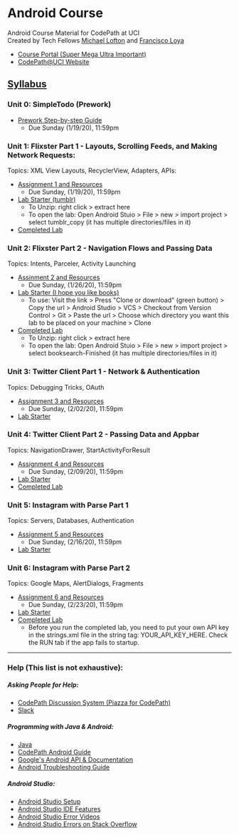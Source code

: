 # Android Course
Android Course Material for CodePath at UCI<br>
Created by Tech Fellows [Michael Lofton](https://github.com/michaellofton) and [Francisco Loya](https://github.com/LoyaFrancisco)
- [Course Portal (Super Mega Ultra Important)](https://courses.codepath.com/courses/android_university)
- [CodePath@UCI Website](https://clubs.uci.edu/codepath)

## [Syllabus](https://courses.codepath.org/snippets/android_university/syllabus_spring_2020)

### Unit 0: SimpleTodo (Prework)
* [Prework Step-by-step Guide](https://courses.codepath.org/snippets/android_university/prework)
    * Due Sunday (1/19/20), 11:59pm

### Unit 1: Flixster Part 1 - Layouts, Scrolling Feeds, and Making Network Requests:
Topics: XML View Layouts, RecyclerView, Adapters, APIs:
* [Assignment 1 and Resources](https://courses.codepath.com/courses/android_university/unit/1#!overview)
    * Due Sunday, (1/19/20), 11:59pm
* [Lab Starter (tumblr)](https://github.com/CodePath-at-UCI/android-course/blob/master/Unit1/StarterProjects/tumblr_copy.zip)
    * To Unzip: right click > extract here
    * To open the lab: Open Android Stuio > File > new > import project > select tumblr_copy (it has multiple directories/files in it)
* [Completed Lab](https://github.com/CodePath-at-UCI/android-course/blob/master/Unit1/CompletedProjects/CompletedLab1Tumblr.zip)

### Unit 2: Flixster Part 2 - Navigation Flows and Passing Data
Topics: Intents, Parceler, Activity Launching
* [Assinment 2 and Resources](https://courses.codepath.com/courses/android_university/unit/2#!overview)
    * Due Sunday, (1/26/20), 11:59pm
* [Lab Starter (I hope you like books)](https://github.com/codepath/android-booksearch-exercise.git)
    * To use: Visit the link > Press "Clone or download" (green button) > Copy the url > Android Studio > VCS > Checkout from Version Control > Git > Paste the url > Choose which directory you want this lab to be placed on your machine > Clone
* [Completed Lab](https://github.com/CodePath-at-UCI/android-course/blob/master/Unit2/CompletedProject/booksearch-Finished.zip)
    * To Unzip: right click > extract here
    * To open the lab: Open Android Stuio > File > new > import project > select booksearch-Finished (it has multiple directories/files in it)
    
### Unit 3: Twitter Client Part 1 - Network & Authentication
Topics: Debugging Tricks, OAuth
* [Assignment 3 and Resources](https://courses.codepath.org/courses/android_university/unit/3#!overview)
    * Due Sunday, (2/02/20), 11:59pm
* [Lab Starter](https://courses.codepath.org/courses/android_university/unit/3#!exercises)

### Unit 4: Twitter Client Part 2 - Passing Data and Appbar
Topics: NavigationDrawer, StartActivityForResult
* [Assignment 4 and Resources](https://courses.codepath.org/courses/android_university/unit/4#!overview)
    * Due Sunday, (2/09/20), 11:59pm
* [Lab Starter](https://courses.codepath.org/courses/android_university/unit/4#!exercises)
* [Completed Lab](https://github.com/CodePath-at-UCI/android-course/blob/master/Unit4/lab4finished.zip)

### Unit 5: Instagram with Parse Part 1
Topics: Servers, Databases, Authentication
* [Assignment 5 and Resources](https://courses.codepath.org/courses/android_university/unit/5#!overview)
    * Due Sunday, (2/16/20), 11:59pm
* [Lab Starter](https://courses.codepath.com/courses/android_university/unit/5#!exercises)

### Unit 6: Instagram with Parse Part 2
Topics: Google Maps, AlertDialogs, Fragments
* [Assignment 6 and Resources](https://courses.codepath.org/courses/android_university/unit/6#!overview)
    * Due Sunday, (2/23/20), 11:59pm
* [Lab Starter](https://courses.codepath.com/courses/android_university/unit/6#!exercises)
* [Completed Lab](https://github.com/CodePath-at-UCI/android-course/blob/master/Unit6/finishedGoogleMaps.zip)
    * Before you run the completed lab, you need to put your own API key in the strings.xml file in the string tag: <string name="google_maps_api_key">YOUR_API_KEY_HERE</string>. Check the RUN tab if the app fails to startup.
    
---

### Help (This list is not exhaustive):
##### Asking People for Help:
- [CodePath Discussion System (Piazza for CodePath)](http://discussions.codepath.com/courses/android_university/questions)
- [Slack](https://codepath.slack.com/archives/GSLPL342J)
##### Programming with Java & Android:
- [Java](https://github.com/codepath/android_guides/wiki/Beginning-Android-Resources#learning-to-program-with-java)
- [CodePath Android Guide](https://guides.codepath.org/android)
- [Google's Android API & Documentation](https://developer.android.com/)
- [Android Troubleshooting Guide](https://hackmd.io/@nesquena/rkO_BigjW?type=view)
##### Android Studio:
- [Android Studio Setup](https://courses.codepath.org/snippets/android_university/prework#heading-1-setup-android)
- [Android Studio IDE Features](https://hackmd.io/s/Bk9WxMaWV)
- [Android Studio Error Videos](https://www.youtube.com/results?search_query=Android+Studio+error)
- [Android Studio Errors on Stack Overflow](https://stackoverflow.com/search?q=Android+Studio)
